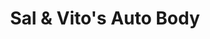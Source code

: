 ---
title: "Sal & Vito's Auto Body"
url: /mamaroneck/sal-und-vitos-auto-body/
shop: Autowerkstatt
---